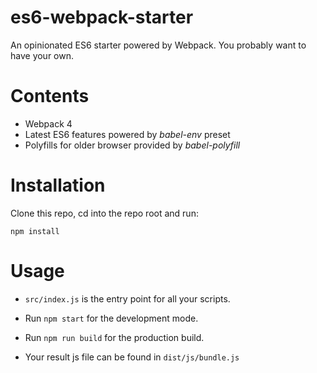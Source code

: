 # es6-webpack-starter
An opinionated ES6 starter powered by Webpack. You probably want to have your own.

# Contents

* Webpack 4
* Latest ES6 features powered by *babel-env* preset
* Polyfills for older browser provided by *babel-polyfill*

# Installation

Clone this repo, cd into the repo root and run:

```
npm install
```

# Usage
* `src/index.js` is the entry point for all your scripts.

* Run `npm start` for the development mode.

* Run `npm run build` for the production build.

* Your result js file can be found in `dist/js/bundle.js`

